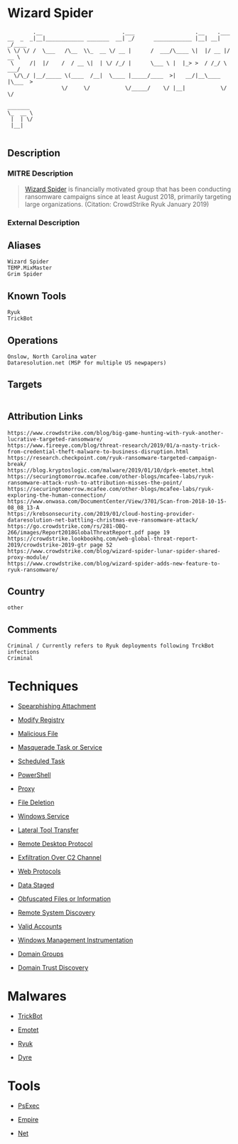 
# Wizard Spider

```
        .__                         .___                   .__    .___      
__  _  _|__|____________ _______  __| _/      ____________ |__| __| _/____  
\ \/ \/ /  \___   /\__  \\_  __ \/ __ |      /  ___/\____ \|  |/ __ |/ __ \ 
 \     /|  |/    /  / __ \|  | \/ /_/ |      \___ \ |  |_> >  / /_/ \  ___/ 
  \/\_/ |__/_____ \(____  /__|  \____ |_____/____  >|   __/|__\____ |\___  >
                 \/     \/           \/_____/    \/ |__|           \/    \/ 
        
_______ 
\_  __ \
 |  | \/
 |__|   
        

```

## Description

### MITRE Description

> [Wizard Spider](https://attack.mitre.org/groups/G0102) is financially motivated group that has been conducting ransomware campaigns since at least August 2018, primarily targeting large organizations. (Citation: CrowdStrike Ryuk January 2019)

### External Description

> 

## Aliases

```
Wizard Spider
TEMP.MixMaster
Grim Spider
```

## Known Tools

```
Ryuk
TrickBot
```

## Operations

```
Onslow, North Carolina water
Dataresolution.net (MSP for multiple US newpapers)
```

## Targets

```

```

## Attribution Links

```
https://www.crowdstrike.com/blog/big-game-hunting-with-ryuk-another-lucrative-targeted-ransomware/
https://www.fireeye.com/blog/threat-research/2019/01/a-nasty-trick-from-credential-theft-malware-to-business-disruption.html
https://research.checkpoint.com/ryuk-ransomware-targeted-campaign-break/
https://blog.kryptoslogic.com/malware/2019/01/10/dprk-emotet.html
https://securingtomorrow.mcafee.com/other-blogs/mcafee-labs/ryuk-ransomware-attack-rush-to-attribution-misses-the-point/
https://securingtomorrow.mcafee.com/other-blogs/mcafee-labs/ryuk-exploring-the-human-connection/
https://www.onwasa.com/DocumentCenter/View/3701/Scan-from-2018-10-15-08_08_13-A
https://krebsonsecurity.com/2019/01/cloud-hosting-provider-dataresolution-net-battling-christmas-eve-ransomware-attack/
https://go.crowdstrike.com/rs/281-OBQ-266/images/Report2018GlobalThreatReport.pdf page 19
https://crowdstrike.lookbookhq.com/web-global-threat-report-2019/crowdstrike-2019-gtr page 52
https://www.crowdstrike.com/blog/wizard-spider-lunar-spider-shared-proxy-module/
https://www.crowdstrike.com/blog/wizard-spider-adds-new-feature-to-ryuk-ransomware/
```

## Country

```
other
```

## Comments

```
Criminal / Currently refers to Ryuk deployments following TrckBot infections
Criminal
```

# Techniques


* [Spearphishing Attachment](../techniques/Spearphishing-Attachment.md)

* [Modify Registry](../techniques/Modify-Registry.md)
    
* [Malicious File](../techniques/Malicious-File.md)
    
* [Masquerade Task or Service](../techniques/Masquerade-Task-or-Service.md)
    
* [Scheduled Task](../techniques/Scheduled-Task.md)
    
* [PowerShell](../techniques/PowerShell.md)
    
* [Proxy](../techniques/Proxy.md)
    
* [File Deletion](../techniques/File-Deletion.md)
    
* [Windows Service](../techniques/Windows-Service.md)
    
* [Lateral Tool Transfer](../techniques/Lateral-Tool-Transfer.md)
    
* [Remote Desktop Protocol](../techniques/Remote-Desktop-Protocol.md)
    
* [Exfiltration Over C2 Channel](../techniques/Exfiltration-Over-C2-Channel.md)
    
* [Web Protocols](../techniques/Web-Protocols.md)
    
* [Data Staged](../techniques/Data-Staged.md)
    
* [Obfuscated Files or Information](../techniques/Obfuscated-Files-or-Information.md)
    
* [Remote System Discovery](../techniques/Remote-System-Discovery.md)
    
* [Valid Accounts](../techniques/Valid-Accounts.md)
    
* [Windows Management Instrumentation](../techniques/Windows-Management-Instrumentation.md)
    
* [Domain Groups](../techniques/Domain-Groups.md)
    
* [Domain Trust Discovery](../techniques/Domain-Trust-Discovery.md)
    

# Malwares


* [TrickBot](../malwares/TrickBot.md)

* [Emotet](../malwares/Emotet.md)
    
* [Ryuk](../malwares/Ryuk.md)
    
* [Dyre](../malwares/Dyre.md)
    

# Tools


* [PsExec](../tools/PsExec.md)

* [Empire](../tools/Empire.md)
    
* [Net](../tools/Net.md)
    

